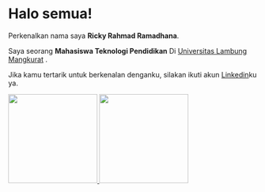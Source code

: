 # Halo semua! 

Perkenalkan nama saya **Ricky Rahmad Ramadhana**.

Saya seorang **Mahasiswa Teknologi Pendidikan** Di [Universitas Lambung Mangkurat](https://tp.fkip.ulm.ac.id/) .


Jika kamu tertarik untuk berkenalan denganku, silakan ikuti akun [Linkedin](https://www.linkedin.com/in/ricky-rahmad-ramadhana-05a64a190/)ku ya.


<p align="left">
<a href="https://github.com/ImRicky21">
  <img height="180em" src="https://github-readme-stats-eight-theta.vercel.app/api?username=gilangadhan&show_icons=true&theme=algolia&include_all_commits=true&count_private=true"/>
  <img height="180em" src="https://github-readme-stats-eight-theta.vercel.app/api/top-langs/?username=gilangadhan&layout=compact&langs_count=8&theme=algolia"/>
</a>
</p>
